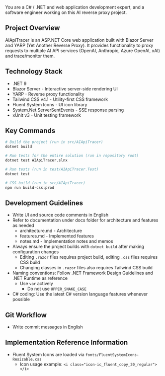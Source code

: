 You are a C# / .NET and web application development expert, and a software engineer working on this AI reverse proxy project.

## Project Overview

AIApiTracer is an ASP.NET Core web application built with Blazor Server and YARP (Yet Another Reverse Proxy). It provides functionality to proxy requests to multiple AI API services (OpenAI, Anthropic, Azure OpenAI, xAI) and trace/monitor them.

## Technology Stack

* .NET 9
* Blazor Server - Interactive server-side rendering UI
* YARP - Reverse proxy functionality
* Tailwind CSS v4.1 - Utility-first CSS framework
* Fluent System Icons - UI icon library
* System.Net.ServerSentEvents - SSE response parsing
* xUnit v3 - Unit testing framework

## Key Commands

```bash
# Build the project (run in src/AIApiTracer)
dotnet build 

# Run tests for the entire solution (run in repository root)
dotnet test AIApiTracer.slnx

# Run tests (run in test/AIApiTracer.Test)
dotnet test

# CSS build (run in src/AIApiTracer)
npm run build-css:prod
```

## Development Guidelines

* Write UI and source code comments in English
* Refer to documentation under docs folder for architecture and features as needed
  * architecture.md - Architecture
  * features.md - Implemented features
  * notes.md - Implementation notes and memos
* Always ensure the project builds with `dotnet build` after making configuration changes
  * Editing `.razor` files requires project build, editing `.css` files requires CSS build
  * Changing classes in `.razor` files also requires Tailwind CSS build
* Naming conventions: Follow .NET Framework Design Guidelines and .NET Runtime as reference
  * Use `var` actively
    * Do not use `UPPER_SNAKE_CASE`
* C# coding: Use the latest C# version language features whenever possible

## Git Workflow
* Write commit messages in English

## Implementation Reference Information

* Fluent System Icons are loaded via `fonts/FluentSystemIcons-Resizable.css`
  * Icon usage example: `<i class="icon-ic_fluent_copy_20_regular"></i>`
